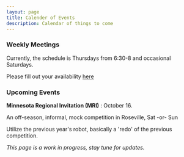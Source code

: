 ```yaml
---
layout: page
title: Calender of Events
description: Calendar of things to come
---
```


### Weekly Meetings
Currently, the schedule is Thursdays from 6:30-8 and occasional Saturdays.  

Please fill out your availability [here](https://docs.google.com/forms/d/e/1FAIpQLSe_IAz_cyWrrqte9retiTCtdDk-6BKJiKhu8U4oLphkE2KSVw/viewform)

### Upcoming Events
**Minnesota Regional Invitation (MRI)** : October 16.

An off-season, informal, mock competition in Roseville, Sat -or- Sun

Utilize the previous year's robot, basically a 'redo' of the previous competition.

*This page is a work in progress, stay tune for updates.*






